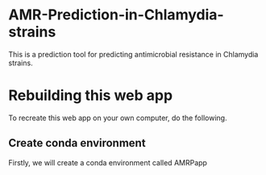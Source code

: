 # AMR-Prediction-in-Chlamydia-strains
This is a prediction tool for predicting antimicrobial resistance in Chlamydia strains.

# Rebuilding this web app
To recreate this web app on your own computer, do the following.
## Create conda environment
Firstly, we will create a conda environment called AMRPapp
```bash conda create -n AMRPapp




